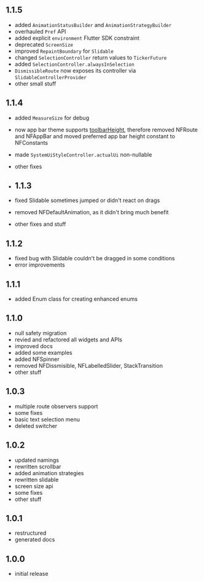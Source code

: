 ## 1.1.5

* added `AnimationStatusBuilder` and `AnimationStrategyBuilder`
* overhauled `Pref` API
* added explicit `environment` Flutter SDK constraint
* deprecated `ScreenSize`
* improved `RepaintBoundary` for `Slidable`
* changed `SelectionController` return values to `TickerFuture`
* added `SelectionController.alwaysInSelection`
* `DismissibleRoute` now exposes its controller via `SlidableControllerProvider`
* other small stuff

## 1.1.4

* added `MeasureSize` for debug
* now app bar theme supports [toolbarHeight](https://github.com/flutter/flutter/pull/80467), therefore removed NFRoute and NFAppBar and moved preferred app bar height constant to NFConstants
* made `SystemUiStyleController.actualUi` non-nullable
* other fixes

* ## 1.1.3

* fixed Slidable sometimes jumped or didn't react on drags
* removed NFDefaultAnimation, as it didn't bring much benefit
* other fixes and stuff

## 1.1.2

* fixed bug with Slidable couldn't be dragged in some conditions
* error improvements

## 1.1.1

* added Enum class for creating enhanced enums

## 1.1.0

* null safety migration
* revied and refactored all widgets and APIs
* improved docs
* added some examples
* added NFSpinner
* removed NFDissmisible, NFLabelledSlider, StackTransition
* other stuff
 
## 1.0.3

* multiple route observers support
* some fixes
* basic text selection menu
* deleted switcher

## 1.0.2

* updated namings
* rewritten scrollbar
* added animation strategies
* rewritten slidable
* screen size api
* some fixes
* other stuff

## 1.0.1

* restructured
* generated docs
 
## 1.0.0

* initial release